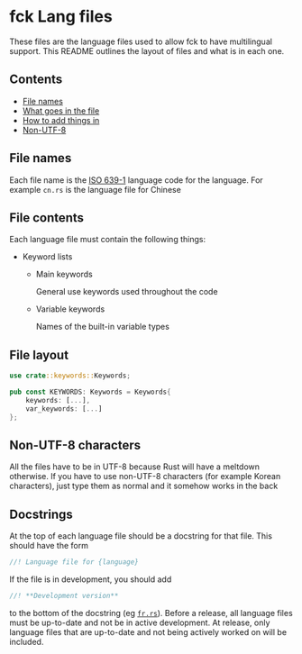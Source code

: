 # fck Lang files

These files are the language files used to allow fck to have multilingual support. This README outlines the layout of files and what is in each one.

## Contents
- [File names](#file-names)
- [What goes in the file](#file-contents)
- [How to add things in](#file-layout)
- [Non-UTF-8](#non-utf-8-characters)

## File names

Each file name is the [ISO 639-1](https://en.wikipedia.org/wiki/List_of_ISO_639-1_codes) language code for the language. For example `cn.rs` is the language file for Chinese

## File contents

Each language file must contain the following things:

- Keyword lists
    - Main keywords
      
      General use keywords used throughout the code
    - Variable keywords
      
      Names of the built-in variable types

## File layout

```rust
use crate::keywords::Keywords;

pub const KEYWORDS: Keywords = Keywords{
    keywords: [...],
    var_keywords: [...]
};
```

## Non-UTF-8 characters

All the files have to be in UTF-8 because Rust will have a meltdown otherwise. If you have to use non-UTF-8 characters (for example Korean characters), just type them as normal and it somehow works in the back

## Docstrings

At the top of each language file should be a docstring for that file. This should have the form
```rust
//! Language file for {language}
```
If the file is in development, you should add
```rust
//! **Development version**
```
to the bottom of the docstring (eg [`fr.rs`](src/fr.rs)). Before a release, all language files must be up-to-date and not be in active development. At release, only language files that are up-to-date and not being actively worked on will be included.
